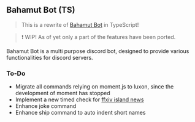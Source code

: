 ## Bahamut Bot (TS)
> This is a rewrite of [Bahamut Bot](https://github.com/TheExoduser/BahamutBot) in TypeScript!

> ❗ WIP! As of yet only a part of the features have been ported.

Bahamut Bot is a multi purpose discord bot, designed to provide various functionalities for discord servers.

### To-Do
- Migrate all commands relying on moment.js to luxon, since the development of moment has stopped
- Implement a new timed check for [ffxiv island news](https://www.reddit.com/r/ffxiv/comments/xvcklg/island_sanctuary_workshop_hub/)
- Enhance joke command
- Enhance ship command to auto indent short names